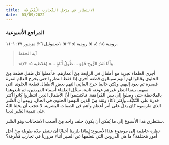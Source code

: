 ```yaml
---
title:  الانتظار في مِرْجَلِ التَّجَارب الْمُحْرِقَة
date:  03/09/2022
---
```


### المراجع الأسبوعية
رومية ١٥: ٤، ٥؛ رومية ٥: ٣-٥؛ ١صموئيل ٢٦؛ مزمور ٣٧: ١-١١.

> <p>آية الحفظ</p>
> «وَأَمَّا ثَمَرُ الرُّوحِ فَهُوَ ... طُولُ أَنَاةٍ ...» (غلاطية ٥: ٢٢).

أجرى العلماء تجربة مع أطفال في الرابعة مِنْ أعمارهم. فأعطوا كل طفل قطعة مِنْ الحلوى وقالوا لهم أنهم سينالون قطعة أخرى إذا فقط انتظروا حتى يخرج العالِم لفترة قصيرة ثم يعود إليهم. ولكن حالما خرج العالِم، التهم بعض الأطفال قطعة الحلوى التي معهم، بينما انتظر غيرهم عودته ثانية. سجَّل العلماء أسماء الفريقين، ثم تابعوهما بالملاحظة حتى وصلوا إلى سن المُراهقة. فاكتشفوا أنَّ الأطفال الذين انتظروا كانوا أكثر قدرة على التَّكيِّف وأكثر ذكاء وثقة مِنْ الذين التهموا الحلوى في الحال. ويبدو أن الصَّبر الذي مارسوه كان يدلُّ على أمر أعظم وأهم في الصفات البشرية. لا عجب أن يحثنا اللهُ على تنمية الصَّبر لدينا.

سنتطرق هذا الأسبوع إلى ما يُمكن أن يكون خلف واحد مِنْ أصعب الامتحانات وهو الصَّبر.

نظرة خاطفة إلى موضوع هذا الأسبوع: لماذا يلزمنا أحيانًا أن ننتظر مدّة طويلة مِنْ أجل أمور مُختلفة؟ ما هي الدروس التي نتعلَّمها عن الصبر أثناء مرورنا في تجارب مُحْرِقة؟